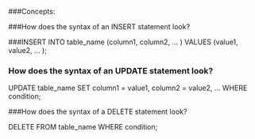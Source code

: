 ###Concepts: 

###How does the syntax of an INSERT statement look?

###INSERT INTO table_name (column1, column2, ... )
VALUES (value1, value2, ... );

### How does the syntax of an UPDATE statement look?

UPDATE table_name
SET column1 = value1, column2 = value2, ...
WHERE condition;

###How does the syntax of a DELETE statement look?

DELETE FROM table_name
WHERE condition;
